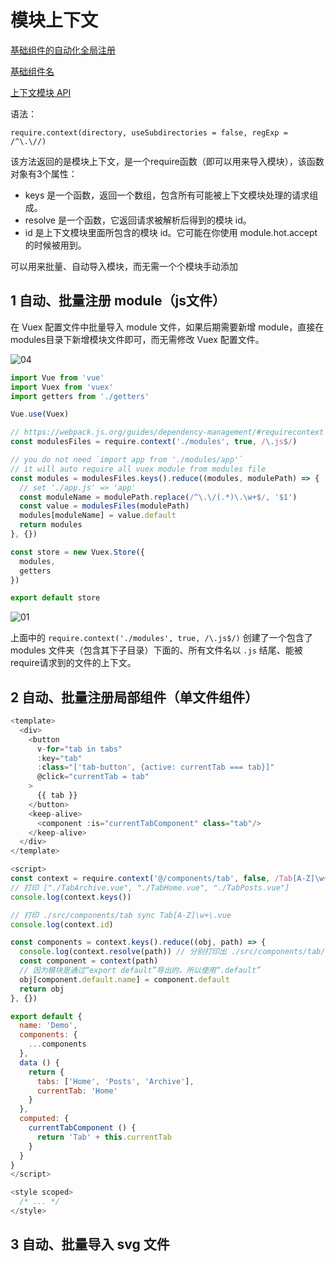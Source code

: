 # 模块上下文

[基础组件的自动化全局注册](https://cn.vuejs.org/v2/guide/components-registration.html#%E5%9F%BA%E7%A1%80%E7%BB%84%E4%BB%B6%E7%9A%84%E8%87%AA%E5%8A%A8%E5%8C%96%E5%85%A8%E5%B1%80%E6%B3%A8%E5%86%8C)

[基础组件名](https://cn.vuejs.org/v2/style-guide/#%E5%9F%BA%E7%A1%80%E7%BB%84%E4%BB%B6%E5%90%8D%E5%BC%BA%E7%83%88%E6%8E%A8%E8%8D%90)

[上下文模块 API](https://www.webpackjs.com/guides/dependency-management/#%E4%B8%8A%E4%B8%8B%E6%96%87%E6%A8%A1%E5%9D%97-api)

语法：

`require.context(directory, useSubdirectories = false, regExp = /^\.\//)`

该方法返回的是模块上下文，是一个require函数（即可以用来导入模块），该函数对象有3个属性：

- keys 是一个函数，返回一个数组，包含所有可能被上下文模块处理的请求组成。
- resolve 是一个函数，它返回请求被解析后得到的模块 id。
- id 是上下文模块里面所包含的模块 id。它可能在你使用 module.hot.accept 的时候被用到。

可以用来批量、自动导入模块，而无需一个个模块手动添加

## 1 自动、批量注册 module（js文件）

在 Vuex 配置文件中批量导入 module 文件，如果后期需要新增 module，直接在modules目录下新增模块文件即可，而无需修改 Vuex 配置文件。

![04](./image/04.png)

```js
import Vue from 'vue'
import Vuex from 'vuex'
import getters from './getters'

Vue.use(Vuex)

// https://webpack.js.org/guides/dependency-management/#requirecontext
const modulesFiles = require.context('./modules', true, /\.js$/)

// you do not need `import app from './modules/app'`
// it will auto require all vuex module from modules file
const modules = modulesFiles.keys().reduce((modules, modulePath) => {
  // set './app.js' => 'app'
  const moduleName = modulePath.replace(/^\.\/(.*)\.\w+$/, '$1')
  const value = modulesFiles(modulePath)
  modules[moduleName] = value.default
  return modules
}, {})

const store = new Vuex.Store({
  modules,
  getters
})

export default store
```

![01](image/01.png)

上面中的 `require.context('./modules', true, /\.js$/)` 创建了一个包含了 modules 文件夹（包含其下子目录）下面的、所有文件名以 `.js` 结尾、能被 require请求到的文件的上下文。


## 2 自动、批量注册局部组件（单文件组件）

```js
<template>
  <div>
    <button
      v-for="tab in tabs"
      :key="tab"
      :class="['tab-button', {active: currentTab === tab}]"
      @click="currentTab = tab"
    >
      {{ tab }}
    </button>
    <keep-alive>
      <component :is="currentTabComponent" class="tab"/>
    </keep-alive>
  </div>
</template>

<script>
const context = require.context('@/components/tab', false, /Tab[A-Z]\w+\.vue/)
// 打印 ["./TabArchive.vue", "./TabHome.vue", "./TabPosts.vue"]
console.log(context.keys())

// 打印 ./src/components/tab sync Tab[A-Z]\w+\.vue
console.log(context.id)

const components = context.keys().reduce((obj, path) => {
  console.log(context.resolve(path)) // 分别打印出 ./src/components/tab/TabArchive.vue、./src/components/tab/TabHome.vue、./src/components/tab/TabPosts.vue
  const component = context(path)
  // 因为模块是通过“export default”导出的，所以使用“.default”
  obj[component.default.name] = component.default
  return obj
}, {})

export default {
  name: 'Demo',
  components: {
    ...components
  },
  data () {
    return {
      tabs: ['Home', 'Posts', 'Archive'],
      currentTab: 'Home'
    }
  },
  computed: {
    currentTabComponent () {
      return 'Tab' + this.currentTab
    }
  }
}
</script>

<style scoped>
  /* ... */
</style>
```

## 3 自动、批量导入 svg 文件

